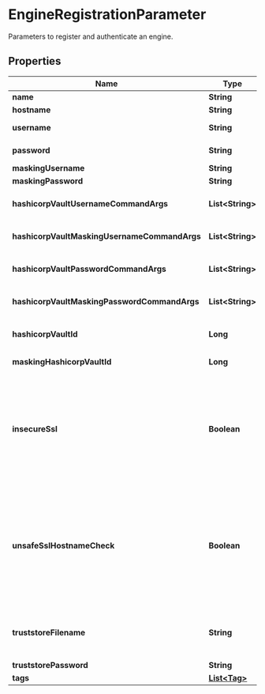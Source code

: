 

# EngineRegistrationParameter

Parameters to register and authenticate an engine.

## Properties

Name | Type | Description | Notes
------------ | ------------- | ------------- | -------------
**name** | **String** |  | 
**hostname** | **String** |  | 
**username** | **String** | The virtualization domain admin username. |  [optional]
**password** | **String** | The virtualization domain admin password. |  [optional]
**maskingUsername** | **String** | The masking admin username. |  [optional]
**maskingPassword** | **String** | The masking admin password. |  [optional]
**hashicorpVaultUsernameCommandArgs** | **List&lt;String&gt;** | Arguments to pass to the Vault CLI tool to retrieve the virtualzation username for the engine. |  [optional]
**hashicorpVaultMaskingUsernameCommandArgs** | **List&lt;String&gt;** | Arguments to pass to the Vault CLI tool to retrieve the masking username for the engine. |  [optional]
**hashicorpVaultPasswordCommandArgs** | **List&lt;String&gt;** | Arguments to pass to the Vault CLI tool to retrieve the virtualization password for the engine. |  [optional]
**hashicorpVaultMaskingPasswordCommandArgs** | **List&lt;String&gt;** | Arguments to pass to the Vault CLI tool to retrieve the masking password for the engine. |  [optional]
**hashicorpVaultId** | **Long** | Reference to the Hashicorp vault to use to retrieve virtualization engine credentials. |  [optional]
**maskingHashicorpVaultId** | **Long** | Reference to the Hashicorp vault to use to retrieve masking engine credentials. |  [optional]
**insecureSsl** | **Boolean** | Allow connections to the engine over HTTPs without validating the TLS certificate. Even though the connection to the engine might be performed over HTTPs, setting this property eliminates the protection against a man-in-the-middle attach for connections to this engine. Instead, consider creating a truststore with a Certificate Authority to validate the engine&#39;s certificate, and set the truststore_filename property.  |  [optional]
**unsafeSslHostnameCheck** | **Boolean** | Ignore validation of the name associated to the TLS certificate when connecting to the engine over HTTPs. Setting this value must only be done if the TLS certificate of the engine does not match the hostname, and the TLS configuration of the engine cannot be fixed. Setting this property reduces the protection against a man-in-the-middle attack for connections to this engine. This is ignored if insecure_ssl is set.  |  [optional]
**truststoreFilename** | **String** | File name of a truststore which can be used to validate the TLS certificate of the engine. The truststore must be available at /etc/config/certs/&lt;truststore_filename&gt;  |  [optional]
**truststorePassword** | **String** | Password to read the truststore.  |  [optional]
**tags** | [**List&lt;Tag&gt;**](Tag.md) | The tags to be created for this engine. |  [optional]



